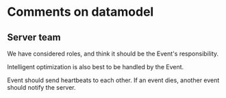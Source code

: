 # Comments on datamodel
## Server team
We have considered roles, and think it should be the Event's responsibility. 


Intelligent optimization is also best to be handled by the Event.

Event should send heartbeats to each other. If an event dies, another event should notify the server.